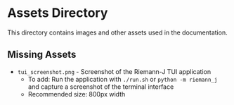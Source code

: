 # Assets Directory

This directory contains images and other assets used in the documentation.

## Missing Assets

- `tui_screenshot.png` - Screenshot of the Riemann-J TUI application
  - To add: Run the application with `./run.sh` or `python -m riemann_j` and capture a screenshot of the terminal interface
  - Recommended size: 800px width

